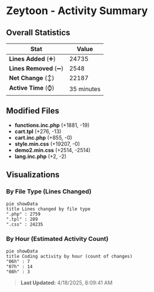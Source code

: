# Zeytoon - Activity Summary 

## Overall Statistics

| Stat                   | Value                                                             |
| ---------------------- | ----------------------------------------------------------------- |
| **Lines Added** (➕)   | 24735                                          |
| **Lines Removed** (➖) | 2548                                        |
| **Net Change** (↕)    | 22187                |
| **Active Time** (⌚)   | 35 minutes |


## Modified Files
- **functions.inc.php** (+1881, -19)
- **cart.tpl** (+276, -13)
- **cart.inc.php** (+855, -0)
- **style.min.css** (+19207, -0)
- **demo2.min.css** (+2514, -2514)
- **lang.inc.php** (+2, -2)

## Visualizations

### By File Type (Lines Changed)

```mermaid
pie showData
title Lines changed by file type
".php" : 2759
".tpl" : 289
".css" : 24235
```

### By Hour (Estimated Activity Count)

```mermaid
pie showData
title Coding activity by hour (count of changes)
"06h" : 7
"07h" : 14
"08h" : 3
```


> **Last Updated:** 4/18/2025, 8:09:41 AM